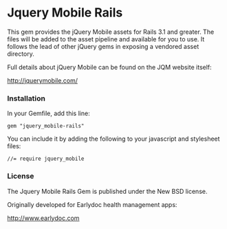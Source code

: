 Jquery Mobile Rails
===================

This gem provides the jQuery Mobile assets for Rails 3.1 and greater. The files will be added to the asset pipeline and available for you to use. It follows the lead of other jQuery gems in exposing a vendored asset directory.

Full details about jQuery Mobile can be found on the JQM website itself:

http://jquerymobile.com/

### Installation

In your Gemfile, add this line:

    gem "jquery_mobile-rails"

You can include it by adding the following to your javascript and stylesheet files:

    //= require jquery_mobile

### License

The Jquery Mobile Rails Gem is published under the New BSD license.

Originally developed for Earlydoc health management apps: 

http://www.earlydoc.com
    